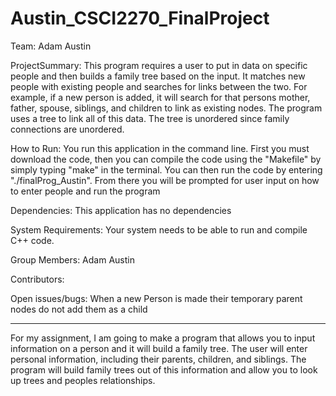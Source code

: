 # Austin_CSCI2270_FinalProject
Team: Adam Austin

ProjectSummary:
This program requires a user to put in data on specific people and then builds a family tree based on the input. It matches new people with existing people and searches for links between the two. For example, if a new person is added, it will search for that persons mother, father, spouse, siblings, and children to link as existing nodes. The program uses a tree to link all of this data. The tree is unordered since family connections are unordered.

How to Run:
You run this application in the command line. First you must download the code, then you can compile the code using the "Makefile" by simply typing "make" in the terminal. You can then run the code by entering "./finalProg_Austin". From there you will be prompted for user input on how to enter people and run the program

Dependencies:
This application has no dependencies

System Requirements:
Your system needs to be able to run and compile C++ code.

Group Members:
Adam Austin

Contributors:

Open issues/bugs:
When a new Person is made their temporary parent nodes do not add them as a child

----------------------------------------------------------------------------------------------------------------

For my assignment, I am going to make a program that allows you to input information on a person and it will build a family tree. The user will enter personal information, including their parents, children, and siblings. The program will build family trees out of this information and allow you to look up trees and peoples relationships.
